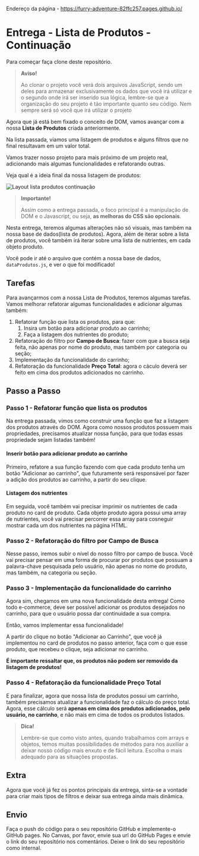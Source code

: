 Endereço da página - https://furry-adventure-82ffc257.pages.github.io/
# Entrega - Lista de Produtos - Continuação

Para começar faça clone deste repositório.

> **Aviso!**
> 
> Ao clonar o projeto você verá dois arquivos JavaScript, sendo um deles para armazenar exclusivamente os dados que você irá utilizar e o segundo onde irá ser inserido sua lógica, lembre-se que a organização do seu projeto é tão importante quanto seu código. Nem sempre será só você que irá utilizar o projeto

Agora que já está bem fixado o conceito de DOM, vamos avançar com a nossa **Lista de Produtos** criada anteriormente.

Na lista passada, viamos uma listagem de produtos e alguns filtros que no final resultavam em um valor total.

Vamos trazer nosso projeto para mais próximo de um projeto real, adicionando mais algumas funcionalidades e refatorando outras.

Veja qual é a ideia final da nossa listagem de produtos:

![Layout lista produtos continuação](./src/img/lista-frutas-continuacao.gif)

> **Importante!**
> 
> Assim como a entrega passada, o foco principal é a manipulação de DOM e o Javascript, ou seja, **as melhoras do CSS são opcionais**.

Nesta entrega, teremos algumas alterações não só visuais, mas também na nossa base de dados(lista de produtos). Agora, além de iterar sobre a lista de produtos, você também irá iterar sobre uma lista de nutrientes, em cada objeto produto.

Você pode ir até o arquivo que contém a nossa base de dados, `dataProdutos.js`, e ver o que foi modificado!

## Tarefas

Para avançarmos com a nossa Lista de Produtos, teremos algumas tarefas. Vamos melhorar refatorar algumas funcionalidades e adicionar algumas também:

1. Refatorar função que lista os produtos, para que:
   1. Insira um botão para adicionar produto ao carrinho;
   2. Faça a listagem dos nutrientes do produto;
2. Refatoração do filtro por **Campo de Busca**: fazer com que a busca seja feita, não apenas por nome do produto, mas também por categoria ou seção;
3. Implementação da funcionalidade do carrinho;
4. Refatoração da funcionalidade **Preço Total**: agora o cáculo deverá ser feito em cima dos produtos adicionados no carrinho.

## Passo a Passo

### Passo 1 - Refatorar função que lista os produtos

Na entrega passada, vimos como construir uma função que faz a listagem dos produtos através do DOM. Agora como nossos produtos possuem mais propriedades, precisamos atualizar nossa função, para que todas essas propriedade sejam listadas também!

#### Inserir botão para adicionar produto ao carrinho

Primeiro, refatore a sua função fazendo com que cada produto tenha um botão "Adicionar ao carrinho", que futuramente será responsável por fazer a adição dos produtos ao carrinho, a partir do seu clique.

#### Listagem dos nutrientes

Em seguida, você também vai precisar imprimir os nutrientes de cada produto no card de produto. Cada objeto produto agora possui uma array de nutrientes, você vai precisar percorrer essa array para cosneguir mostrar cada um dos nutrientes na página HTML.

### Passo 2 - Refatoração do filtro por Campo de Busca

Nesse passo, iremos subir o nível do nosso filtro por campo de busca. Você vai precisar pensar em uma forma de procurar por produtos que possuam a palavra-chave pesquisada pelo usuário, não apenas no nome do produto, mas também, na categoria ou seção.

### Passo 3 - Implementação da funcionalidade do carrinho

Agora sim, chegamos em uma nova funcionalidade desta entrega! Como todo e-commerce, deve ser possível adicionar os produtos desejados no carrinho, para que o usuário possa dar continuidade a sua compra.

Então, vamos implementar essa funcionalidade!

A partir do clique no botão "Adicionar ao Carrinho", que você já implementou no card de produtos no passo anterior, faça com o que esse produto, que recebeu o clique, seja adicionar no carrinho.

**É importante ressaltar que, os produtos não podem ser removido da listagem de produtos!**

### Passo 4 - Refatoração da funcionalidade Preço Total

E para finalizar, agora que nossa lista de produtos possui um carrinho, também precisamos atualizar a funcionalidade faz o cálculo do preço total. Agora, esse cálculo será **apenas em cima dos produtos adicionados, pelo usuário, no carrinho**, e não mais em cima de todos os produtos listados.

> **Dica!**
> 
> Lembre-se que como visto antes, quando trabalhamos com arrays e objetos, temos muitas possibilidades de métodos para nos auxiliar a deixar nosso código mais enxuto e de fácil leitura. Escolha o mais adequado para as situações propostas.

## Extra

Agora que você já fez os pontos principais da entrega, sinta-se a vontade para criar mais tipos de filtros e deixar sua entrega ainda mais dinâmica.

## Envio

Faça o push do código para o seu repositório GitHub e implemente-o GitHub pages. No Canvas, por favor, envie sua url do GitHub Pages e envie o link do seu repositório nos comentários. Deixe o link do seu repositório como internal.
